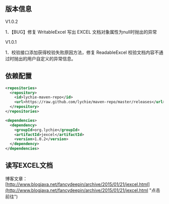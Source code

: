 ## 版本信息 ##

V1.0.2

1．【BUG】修复 WritableExcel 写出 EXCEL 文档对象属性为null时抛出的异常

V1.0.1

1．校验接口添加获得校验失败原因方法，修复 ReadableExcel 校验文档内容不通过时抛出的用户自定义的异常信息。

## 依赖配置 ##

```xml
<repositories>
  <repository>
    <id>lychie-maven-repo</id>
    <url>https://raw.github.com/lychie/maven-repo/master/releases</url>
  </repository>
</repositories>

<dependencies>
  <dependency>
    <groupId>org.lychie</groupId>
    <artifactId>jexcel</artifactId>
    <version>1.0.2</version>
  </dependency>
</dependencies>
```

## 读写EXCEL文档 ##

博客文章：[http://www.blogjava.net/fancydeepin/archive/2015/01/21/jexcel.html](http://www.blogjava.net/fancydeepin/archive/2015/01/21/jexcel.html "点击前往")